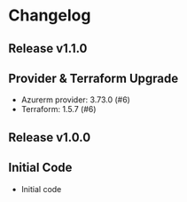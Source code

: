 # Changelog

## Release v1.1.0

## Provider & Terraform Upgrade
- Azurerm provider: 3.73.0 (#6)
- Terraform: 1.5.7 (#6)
   
## Release v1.0.0

## Initial Code

- Initial code


   